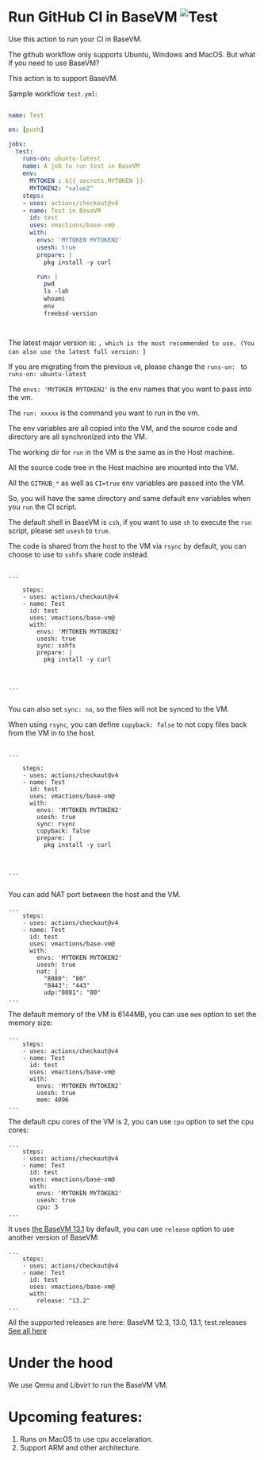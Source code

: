 # Run GitHub CI in BaseVM ![Test](https://github.com/vmactions/base-vm/workflows/Test/badge.svg)

Use this action to run your CI in BaseVM.

The github workflow only supports Ubuntu, Windows and MacOS. But what if you need to use BaseVM?

This action is to support BaseVM.


Sample workflow `test.yml`:

```yml

name: Test

on: [push]

jobs:
  test:
    runs-on: ubuntu-latest
    name: A job to run test in BaseVM
    env:
      MYTOKEN : ${{ secrets.MYTOKEN }}
      MYTOKEN2: "value2"
    steps:
    - uses: actions/checkout@v4
    - name: Test in BaseVM
      id: test
      uses: vmactions/base-vm@
      with:
        envs: 'MYTOKEN MYTOKEN2'
        usesh: true
        prepare: |
          pkg install -y curl

        run: |
          pwd
          ls -lah
          whoami
          env
          freebsd-version




```


The latest major version is: ``, which is the most recommended to use. (You can also use the latest full version: ``)  


If you are migrating from the previous `v0`, please change the `runs-on: ` to `runs-on: ubuntu-latest`


The `envs: 'MYTOKEN MYTOKEN2'` is the env names that you want to pass into the vm.

The `run: xxxxx`  is the command you want to run in the vm.

The env variables are all copied into the VM, and the source code and directory are all synchronized into the VM.

The working dir for `run` in the VM is the same as in the Host machine.

All the source code tree in the Host machine are mounted into the VM.

All the `GITHUB_*` as well as `CI=true` env variables are passed into the VM.

So, you will have the same directory and same default env variables when you `run` the CI script.

The default shell in BaseVM is `csh`, if you want to use `sh` to execute the `run` script, please set `usesh` to `true`.

The code is shared from the host to the VM via `rsync` by default, you can choose to use to `sshfs` share code instead.


```

...

    steps:
    - uses: actions/checkout@v4
    - name: Test
      id: test
      uses: vmactions/base-vm@
      with:
        envs: 'MYTOKEN MYTOKEN2'
        usesh: true
        sync: sshfs
        prepare: |
          pkg install -y curl



...


```

You can also set `sync: no`, so the files will not be synced to the  VM.


When using `rsync`,  you can define `copyback: false` to not copy files back from the VM in to the host.


```

...

    steps:
    - uses: actions/checkout@v4
    - name: Test
      id: test
      uses: vmactions/base-vm@
      with:
        envs: 'MYTOKEN MYTOKEN2'
        usesh: true
        sync: rsync
        copyback: false
        prepare: |
          pkg install -y curl



...


```



You can add NAT port between the host and the VM.

```
...
    steps:
    - uses: actions/checkout@v4
    - name: Test
      id: test
      uses: vmactions/base-vm@
      with:
        envs: 'MYTOKEN MYTOKEN2'
        usesh: true
        nat: |
          "8080": "80"
          "8443": "443"
          udp:"8081": "80"
...
```


The default memory of the VM is 6144MB, you can use `mem` option to set the memory size:

```
...
    steps:
    - uses: actions/checkout@v4
    - name: Test
      id: test
      uses: vmactions/base-vm@
      with:
        envs: 'MYTOKEN MYTOKEN2'
        usesh: true
        mem: 4096
...
```


The default cpu cores of the VM is 2, you can use `cpu` option to set the cpu cores:

```
...
    steps:
    - uses: actions/checkout@v4
    - name: Test
      id: test
      uses: vmactions/base-vm@
      with:
        envs: 'MYTOKEN MYTOKEN2'
        usesh: true
        cpu: 3
...
```

It uses [the BaseVM 13.1](conf/default.release.conf) by default, you can use `release` option to use another version of BaseVM:

```
...
    steps:
    - uses: actions/checkout@v4
    - name: Test
      id: test
      uses: vmactions/base-vm@
      with:
        release: "13.2"
...
```

All the supported releases are here: BaseVM  12.3, 13.0, 13.1, test.releases [See all here](conf)


# Under the hood

We use Qemu and Libvirt to run the BaseVM VM.




# Upcoming features:

1. Runs on MacOS to use cpu accelaration.
2. Support ARM and other architecture.




